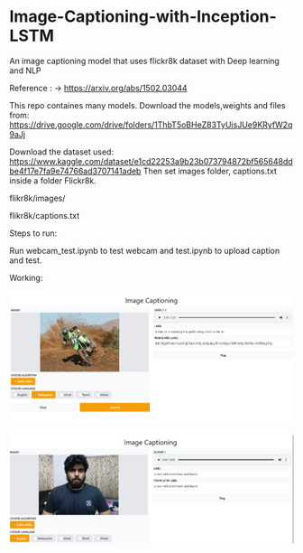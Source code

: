 # Image-Captioning-with-Inception-LSTM

An image captioning model that uses flickr8k dataset with Deep learning and NLP

Reference : -> https://arxiv.org/abs/1502.03044

This repo containes many models. Download the models,weights and files from: https://drive.google.com/drive/folders/1ThbT5oBHeZ83TyUisJUe9KRyfW2q9aJj

Download the dataset used: https://www.kaggle.com/dataset/e1cd22253a9b23b073794872bf565648ddbe4f17e7fa9e74766ad3707141adeb Then set images folder, captions.txt inside a folder Flickr8k.

flikr8k/images/

flikr8k/captions.txt

Steps to run:

Run webcam_test.ipynb to test webcam and test.ipynb to upload caption and test.


Working:

![Gradio Running Image Captioning Code](gradio.png)

![Gradio Running Image Captioning Code](webcam.png)
